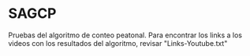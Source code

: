 # SAGCP
Pruebas del algoritmo de conteo peatonal.
Para encontrar los links a los videos con los resultados del algoritmo, revisar "Links-Youtube.txt"
